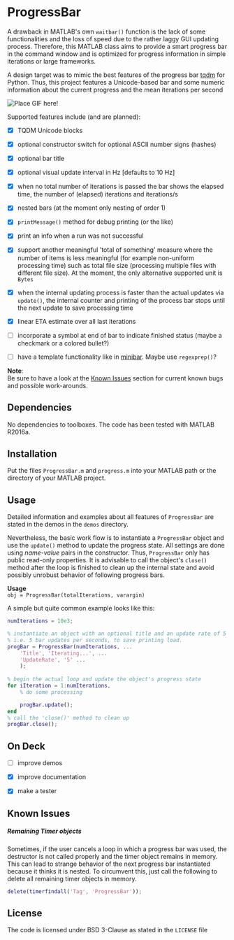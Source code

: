 ProgressBar
=======================

A drawback in MATLAB's own `waitbar()` function is the lack of some functionalities and the loss of speed due to the rather laggy GUI updating process.
Therefore, this MATLAB class aims to provide a smart progress bar in the command window and is optimized for progress information in simple iterations or large frameworks.

A design target was to mimic the best features of the progress bar [tqdm](https://github.com/tqdm/tqdm) for Python. Thus, this project features a Unicode-based bar and some numeric information about the current progress and the mean iterations per second

![Place GIF here!]()

Supported features include (and are planned):
- [x] TQDM Unicode blocks
- [x] optional constructor switch for optional ASCII number signs (hashes)
- [x] optional bar title
- [x] optional visual update interval in Hz [defaults to 10 Hz]
- [x] when no total number of iterations is passed the bar shows the elapsed time, the number of (elapsed) iterations and iterations/s
- [x] nested bars (at the moment only nesting of order 1)
- [x] `printMessage()` method for debug printing (or the like)
- [x] print an info when a run was not successful
- [x] support another meaningful 'total of something' measure where the number of items is less meaningful (for example non-uniform processing time) such as total file size (processing multiple files with different file size). At the moment, the only alternative supported unit is `Bytes`
- [x] when the internal updating process is faster than the actual updates via `update()`, the internal counter and printing of the process bar stops until the next update to save processing time
- [x] linear ETA estimate over all last iterations
- [ ] incorporate a symbol at end of bar to indicate finished status (maybe a checkmark or a colored bullet?)
- [ ] have a template functionality like in [minibar](https://github.com/canassa/minibar). Maybe use `regexprep()`?


**Note**:  
Be sure to have a look at the [Known Issues](#known-issues) section for current known bugs and possible work-arounds.

Dependencies
-------------------------

No dependencies to toolboxes. The code has been tested with MATLAB R2016a.


Installation
-------------------------

Put the files `ProgressBar.m` and `progress.m` into your MATLAB path or the directory of your MATLAB project.


Usage
-------------------------

Detailed information and examples about all features of `ProgressBar` are stated in the demos in the `demos` directory.

Nevertheless, the basic work flow is to instantiate a `ProgressBar` object and use the `update()` method to update the progress state. All settings are done using *name-value* pairs in the constructor. Thus, `ProgressBar` only has public read-only properties. It is advisable to call the object's `close()` method after the loop is finished to clean up the internal state and avoid possibly unrobust behavior of following progress bars.

**Usage**  
`obj = ProgressBar(totalIterations, varargin)`

A simple but quite common example looks like this:
```matlab
numIterations = 10e3;

% instantiate an object with an optional title and an update rate of 5 Hz,
% i.e. 5 bar updates per seconds, to save printing load.
progBar = ProgressBar(numIterations, ...
    'Title', 'Iterating...', ...
    'UpdateRate', '5' ...
    );
    
% begin the actual loop and update the object's progress state
for iIteration = 1:numIterations,
    % do some processing

    progBar.update();
end
% call the 'close()' method to clean up
progBar.close();
```


On Deck
-------------------------

- [ ] improve demos
- [x] improve documentation
- [x] make a tester


Known Issues
-------------------------------

##### Remaining Timer objects

Sometimes, if the user cancels a loop in which a progress bar was used, the destructor is not called properly and the timer object remains in memory. This can lead to strange behavior of the next progress bar instantiated because it thinks it is nested. To circumvent this, just call the following to delete all remaining timer objects in memory.

```matlab
delete(timerfindall('Tag', 'ProgressBar'));
```


License
----------------------

The code is licensed under BSD 3-Clause as stated in the `LICENSE` file
